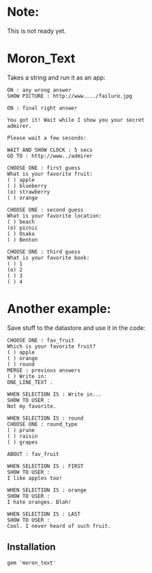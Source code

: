 
# Note:

This is not ready yet.

# Moron_Text

Takes a string and run it as an app:

    ON : any wrong answer
    SHOW PICTURE : http://www..../failure.jpg

    ON : final right answer

    You got it! Wait while I show you your secret
    admirer.

    Please wait a few seconds:

    WAIT AND SHOW CLOCK : 5 secs
    GO TO : http://www../admirer

    CHOOSE ONE : first guess
    What is your favorite fruit:
    ( ) apple
    ( ) blueberry
    (o) strawberry
    ( ) orange

    CHOOSE ONE : second guess
    What is your favorite location:
    ( ) beach
    (o) picnic
    ( ) Osaka
    ( ) Benton

    CHOOSE ONE : third guess
    What is your favorite book:
    ( ) 1
    (o) 2
    ( ) 3
    ( ) 4

# Another example:

Save stuff to the datastore and use it in the code:

    CHOOSE ONE : fav_fruit
    Which is your favorite fruit?
    ( ) apple
    ( ) orange
    ( ) round
    MERGE : previous answers
    ( ) Write in:
    ONE_LINE_TEXT .

    WHEN SELECTION IS : Write in...
    SHOW TO USER :
    Not my favorite.

    WHEN SELECTION IS : round
    CHOOSE ONE : round_type
    ( ) prune
    ( ) raisin
    ( ) grapes

    ABOUT : fav_fruit

    WHEN SELECTION IS : FIRST
    SHOW TO USER :
    I like apples too!

    WHEN SELECTION IS : orange
    SHOW TO USER :
    I hate oranges. Blah!

    WHEN SELECTION IS : LAST
    SHOW TO USER :
    Cool. I never heard of such fruit.


## Installation

    gem 'moron_text'

